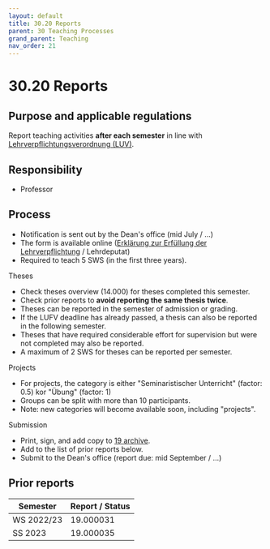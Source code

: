 ```yaml
---
layout: default
title: 30.20 Reports
parent: 30 Teaching Processes
grand_parent: Teaching
nav_order: 21
---
```


# 30.20 Reports

## Purpose and applicable regulations

Report teaching activities **after each semester** in line with [Lehrverpflichtungsverordnung (LUV)](https://www.uni-bamberg.de/fileadmin/uni/verwaltung/mittelbau-konvent/Lehrverpflichtungsverordnung2004.pdf).

## Responsibility

- Professor

## Process

- Notification is sent out by the Dean's office (mid July / ...)
- The form is available online ([Erklärung zur Erfüllung der Lehrverpflichtung](https://www.uni-bamberg.de/abt-personal/formulare-infos-und-merkblaetter/) / Lehrdeputat)
- Required to teach 5 SWS (in the first three years).

Theses

- Check theses overview (14.000) for theses completed this semester.
- Check prior reports to **avoid reporting the same thesis twice**.
- Theses can be reported in the semester of admission or grading.
- If the LUFV deadline has already passed, a thesis can also be reported in the following semester.
- Theses that have required considerable effort for supervision but were not completed may also be reported.
- A maximum of 2 SWS for theses can be reported per semester.

Projects

- For projects, the category is either "Seminaristischer Unterricht" (factor: 0.5) kor "Übung" (factor: 1)
- Groups can be split with more than 10 participants.
- Note: new categories will become available soon, including "projects".

Submission

- Print, sign, and add copy to [19 archive](../../lab_management/19_archive.html).
- Add to the list of prior reports below.
- Submit to the Dean's office (report due: mid September / ...)

## Prior reports

| Semester    | Report / Status  |
|-------------|------------------|
| WS 2022/23  | 19.000031        |
| SS 2023     | 19.000035        |
